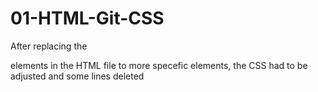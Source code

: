 # 01-HTML-Git-CSS

After replacing the <div> elements in the HTML file to more specefic elements,
the CSS had to be adjusted and some lines deleted